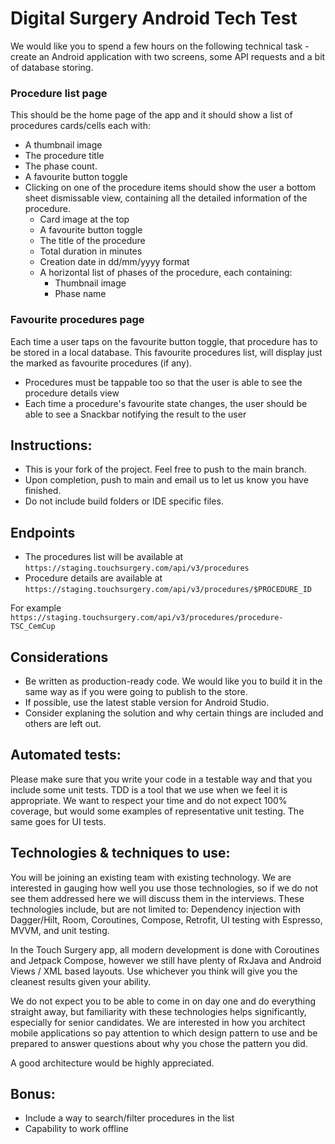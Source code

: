 # Digital Surgery Android Tech Test

We would like you to spend a few hours on the following technical task - create an Android application with two screens, some API requests and a bit of database storing.

### Procedure list page
This should be the home page of the app and it should show a list of procedures cards/cells each with:
* A thumbnail image
* The procedure title
* The phase count.
* A favourite button toggle
* Clicking on one of the procedure items should show the user a bottom sheet dismissable view, containing all the detailed information of the procedure.
  * Card image at the top
  * A favourite button toggle
  * The title of the procedure
  * Total duration in minutes
  * Creation date in dd/mm/yyyy format
  * A horizontal list of phases of the procedure, each containing:
    * Thumbnail image
    * Phase name     

### Favourite procedures page
Each time a user taps on the favourite button toggle, that procedure has to be stored in a local database. This favourite procedures list, will display just the marked as favourite procedures (if any).
 * Procedures must be tappable too so that the user is able to see the procedure details view
 * Each time a procedure's favourite state changes, the user should be able to see a Snackbar notifying the result to the user

## Instructions:
- This is your fork of the project. Feel free to push to the main branch.
- Upon completion, push to main and email us to let us know you have finished.
- Do not include build folders or IDE specific files.

## Endpoints
- The procedures list will be available at `https://staging.touchsurgery.com/api/v3/procedures` 
- Procedure details are available at `https://staging.touchsurgery.com/api/v3/procedures/$PROCEDURE_ID`

For example `https://staging.touchsurgery.com/api/v3/procedures/procedure-TSC_CemCup`

## Considerations
* Be written as production-ready code. We would like you to build it in the same way as if you were going to publish to the store.
* If possible, use the latest stable version for Android Studio.
* Consider explaning the solution and why certain things are included and others are left out.

## Automated tests:
Please make sure that you write your code in a testable way and that you include some unit tests. TDD is a tool that we use when we feel it is appropriate. We want to respect your time and do not expect 100% coverage, but would some examples of representative unit testing. The same goes for UI tests.

## Technologies & techniques to use:
You will be joining an existing team with existing technology. We are interested in gauging how well you use those technologies, so if we do not see them addressed here we will discuss them in the interviews. These technologies include, but are not limited to:
Dependency injection with Dagger/Hilt, Room, Coroutines, Compose, Retrofit, UI testing with Espresso, MVVM, and unit testing.

In the Touch Surgery app, all modern development is done with Coroutines and Jetpack Compose, however we still have plenty of RxJava and Android Views / XML based layouts. Use whichever you think will give you the cleanest results given your ability.

We do not expect you to be able to come in on day one and do everything straight away, but familiarity with these technologies helps significantly, especially for senior candidates.
We are interested in how you architect mobile applications so pay attention to which design pattern to use and be prepared to answer questions about why you chose the pattern you did.

A good architecture would be highly appreciated.

## Bonus:
* Include a way to search/filter procedures in the list
* Capability to work offline
